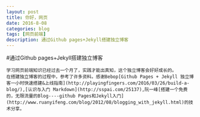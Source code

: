 ```yaml
---
layout: post
title: 你好，网页
date: 2016-8-08
categories: blog
tags: [网页前端]
description: 通过Github pages+Jekyll搭建独立博客
---
```

#通过Github pages+Jekyll搭建独立博客

	学习网页前端知识已经过去一个月了，实践才能出真知，这个独立博客会好好成长的。
	在搭建独立博客的过程中，参考了许多资料。感谢Bebop[Github Pages + Jekyll 独立博客一小时快速搭建&上线指南](http://playingfingers.com/2016/03/26/build-a-blog/),[认识与入门 Markdown](http://sspai.com/25137),阮一峰[搭建一个免费的，无限流量的Blog----github Pages和Jekyll入门](http://www.ruanyifeng.com/blog/2012/08/blogging_with_jekyll.html)的技术分享。